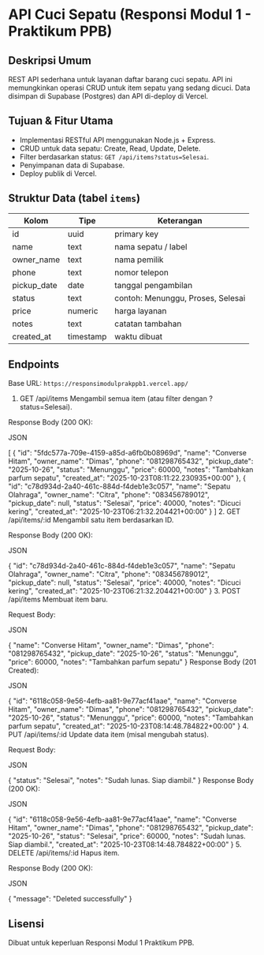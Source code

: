 # API Cuci Sepatu (Responsi Modul 1 - Praktikum PPB)

## Deskripsi Umum
REST API sederhana untuk layanan daftar barang cuci sepatu. API ini memungkinkan operasi CRUD untuk item sepatu yang sedang dicuci. Data disimpan di Supabase (Postgres) dan API di-deploy di Vercel.

## Tujuan & Fitur Utama
- Implementasi RESTful API menggunakan Node.js + Express.
- CRUD untuk data sepatu: Create, Read, Update, Delete.
- Filter berdasarkan status: `GET /api/items?status=Selesai`.
- Penyimpanan data di Supabase.
- Deploy publik di Vercel.

## Struktur Data (tabel `items`)
| Kolom | Tipe | Keterangan |
|-------|------|------------|
| id | uuid | primary key |
| name | text | nama sepatu / label |
| owner_name | text | nama pemilik |
| phone | text | nomor telepon |
| pickup_date | date | tanggal pengambilan |
| status | text | contoh: Menunggu, Proses, Selesai |
| price | numeric | harga layanan |
| notes | text | catatan tambahan |
| created_at | timestamp | waktu dibuat |

## Endpoints
Base URL: `https://responsimodulprakppb1.vercel.app/`

1. GET /api/items
Mengambil semua item (atau filter dengan ?status=Selesai).

Response Body (200 OK):

JSON

[
    {
        "id": "5fdc577a-709e-4159-a85d-a6fb0b08969d",
        "name": "Converse Hitam",
        "owner_name": "Dimas",
        "phone": "081298765432",
        "pickup_date": "2025-10-26",
        "status": "Menunggu",
        "price": 60000,
        "notes": "Tambahkan parfum sepatu",
        "created_at": "2025-10-23T08:11:22.230935+00:00"
    },
    {
        "id": "c78d934d-2a40-461c-884d-f4deb1e3c057",
        "name": "Sepatu Olahraga",
        "owner_name": "Citra",
        "phone": "083456789012",
        "pickup_date": null,
        "status": "Selesai",
        "price": 40000,
        "notes": "Dicuci kering",
        "created_at": "2025-10-23T06:21:32.204421+00:00"
    }
]
2. GET /api/items/:id
Mengambil satu item berdasarkan ID.

Response Body (200 OK):

JSON

{
    "id": "c78d934d-2a40-461c-884d-f4deb1e3c057",
    "name": "Sepatu Olahraga",
    "owner_name": "Citra",
    "phone": "083456789012",
    "pickup_date": null,
    "status": "Selesai",
    "price": 40000,
    "notes": "Dicuci kering",
    "created_at": "2025-10-23T06:21:32.204421+00:00"
}
3. POST /api/items
Membuat item baru.

Request Body:

JSON

{
    "name": "Converse Hitam",
    "owner_name": "Dimas",
    "phone": "081298765432",
    "pickup_date": "2025-10-26",
    "status": "Menunggu",
    "price": 60000,
    "notes": "Tambahkan parfum sepatu"
}
Response Body (201 Created):

JSON

{
    "id": "6118c058-9e56-4efb-aa81-9e77acf41aae",
    "name": "Converse Hitam",
    "owner_name": "Dimas",
    "phone": "081298765432",
    "pickup_date": "2025-10-26",
    "status": "Menunggu",
    "price": 60000,
    "notes": "Tambahkan parfum sepatu",
    "created_at": "2025-10-23T08:14:48.784822+00:00"
}
4. PUT /api/items/:id
Update data item (misal mengubah status).

Request Body:

JSON

{
    "status": "Selesai",
    "notes": "Sudah lunas. Siap diambil."
}
Response Body (200 OK):

JSON

{
    "id": "6118c058-9e56-4efb-aa81-9e77acf41aae",
    "name": "Converse Hitam",
    "owner_name": "Dimas",
    "phone": "081298765432",
    "pickup_date": "2025-10-26",
    "status": "Selesai",
    "price": 60000,
    "notes": "Sudah lunas. Siap diambil.",
    "created_at": "2025-10-23T08:14:48.784822+00:00"
}
5. DELETE /api/items/:id
Hapus item.

Response Body (200 OK):

JSON

{
    "message": "Deleted successfully"
}

## Lisensi
Dibuat untuk keperluan Responsi Modul 1 Praktikum PPB.

